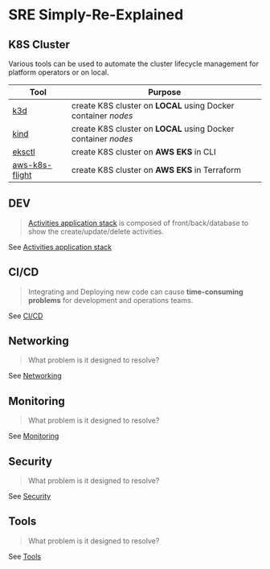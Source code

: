 # SRE Simply-Re-Explained


## K8S Cluster

Various tools can be used to automate the cluster lifecycle management for platform operators or on local.

| Tool                                                          | Purpose                                                        |
|---------------------------------------------------------------|----------------------------------------------------------------|
| [k3d](tools/kind/README.md)                                   | create K8S cluster on **LOCAL** using Docker container *nodes* |
| [kind](tools/k3d/README.md)                                   | create K8S cluster on **LOCAL** using Docker container *nodes* |
| [eksctl](https://eksctl.io/)                                  | create K8S cluster on **AWS EKS** in CLI                       |
| [aws-k8s-flight](https://github.com/niehaitao/aws-k8s-flight) | create K8S cluster on **AWS EKS** in Terraform                 |

## DEV

> [Activities application stack](https://github.com/niehaitao/niehaitao.github.io/tree/main/applications/activities) is composed of front/back/database to show the create/update/delete activities.

See [Activities application stack](https://github.com/niehaitao/niehaitao.github.io/tree/main/applications/activities)

## CI/CD

> Integrating and Deploying new code can cause **time-consuming problems** for development and operations teams.

See [CI/CD](cicd/README.md)

## Networking

> What problem is it designed to resolve?

See [Networking](networking/README.md)

## Monitoring

> What problem is it designed to resolve?

See [Monitoring](monitoring/README.md)

## Security

> What problem is it designed to resolve?

See [Security](security/README.md)

## Tools

> What problem is it designed to resolve?

See [Tools](tools/README.md)
